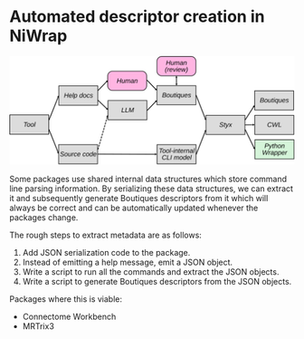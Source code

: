 # Automated descriptor creation in NiWrap

<picture>
  <source srcset="./descriptor_extraction_dark.svg" media="(prefers-color-scheme: dark)" />
  <source srcset="./descriptor_extraction_light.svg" media="(prefers-color-scheme: light)" />
  <img src="./descriptor_extraction_light.svg" alt="MDN" />
</picture>

Some packages use shared internal data structures which store command line parsing information. By serializing these data structures, we can extract it and subsequently generate Boutiques descriptors from it which will always be correct and can be automatically updated whenever the packages change.

The rough steps to extract metadata are as follows:

1. Add JSON serialization code to the package.
2. Instead of emitting a help message, emit a JSON object.
3. Write a script to run all the commands and extract the JSON objects.
4. Write a script to generate Boutiques descriptors from the JSON objects.

Packages where this is viable:

- Connectome Workbench
- MRTrix3
